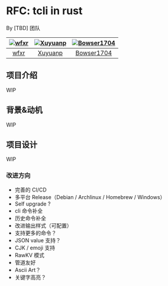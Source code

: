 # RFC: tcli in rust

By [TBD] 团队

| [![wfxr](https://avatars1.githubusercontent.com/u/6105425?s=72)](https://github.com/wfxr) | [![Xuyuanp](https://avatars.githubusercontent.com/u/2245664?s=72)](https://github.com/xuyuanp) | [![Bowser1704](https://avatars.githubusercontent.com/u/43539191?s=72)](https://github.com/Bowser1704) |
| :---:                                                                                     | :---:                                                                                          | :---:                                                                                                 |
| [wfxr](https://github.com/wfxr)                                                           | [Xuyuanp](https://github.com/xuyuanp)                                                          | [Bowser1704](https://github.com/Bowser1704)                                                           |

## 项目介绍

WIP

## 背景&动机

WIP

## 项目设计

WIP

### 改进方向

- 完善的 CI/CD
- 多平台 Release（Debian / Archlinux / Homebrew / Windows）
- Self upgrade ?
- cli 命令补全
- 历史命令补全
- 改进输出样式（可配置）
- 支持更多的命令？
- JSON value 支持？
- CJK / emoji 支持
- RawKV 模式
- 管道友好
- Ascii Art？
- 关键字高亮？
